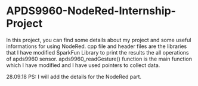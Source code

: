 # APDS9960-NodeRed-Internship-Project
In this project, you can find some details about my project and some useful informations for using NodeRed.
cpp file and header files are the libraries that I have modified SparkFun Library to print the results the all operations of apds9960 sensor. apds9960_readGesture() function is the main function which I have modified and I have used pointers to collect data.

28.09.18 PS: I will add the details for the NodeRed part.
